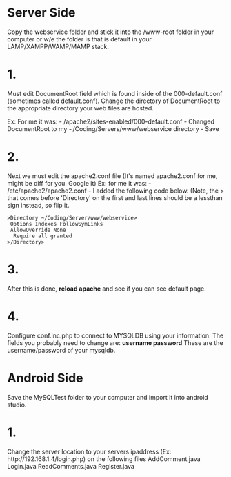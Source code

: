<h1>Server Side</h1>
Copy the webservice folder and stick it into the /www-root folder in your computer or w/e the folder is that is default in your LAMP/XAMPP/WAMP/MAMP stack.

<h1>1.</h1>
Must edit DocumentRoot field which is found inside of the 000-default.conf (sometimes called default.conf). Change the directory of DocumentRoot to the appropriate directory your web files are hosted.

Ex: For me it was:
	- /apache2/sites-enabled/000-default.conf
	- Changed DocumentRoot to my ~/Coding/Servers/www/webservice directory
	- Save

<h1>2.</h1>
Next we must edit the apache2.conf file (It's named apache2.conf for me, might be diff for you. Google it)
Ex: for me it was:
	- /etc/apache2/apache2.conf
	- I added the following code below. (Note, the > that comes before 'Directory' on the first and last lines should be a lessthan sign instead, so flip it.

	>Directory ~/Coding/Server/www/webservice>
	 Options Indexes FollowSymLinks
	 AllowOverride None
	  Require all granted
	>/Directory>

<h1>3.</h1>
After this is done, <b>reload apache</b> and see if you can see default page.

<h1>4.</h1>
Configure conf.inc.php to connect to MYSQLDB using your information.
The fields you probably need to change are:
<b>username
password</b>
These are the username/password of your mysqldb.<br>


<h1>Android Side</h1>
Save the MySQLTest folder to your computer and import it into android studio.

<h1>1.</h1>
Change the server location to your servers ipaddress (Ex: http://192.168.1.4/login.php) on the following files
AddComment.java
Login.java
ReadComments.java
Register.java
